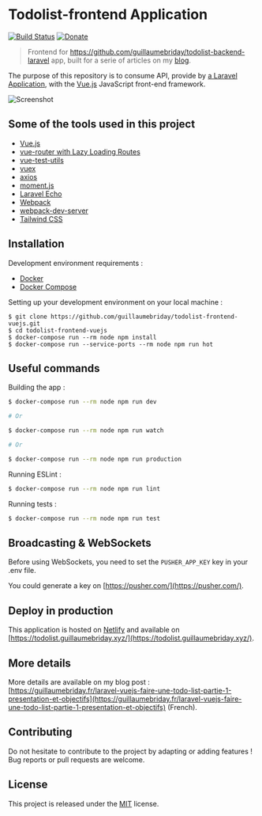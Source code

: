 # Todolist-frontend Application

[![Build Status](https://travis-ci.org/guillaumebriday/todolist-frontend-vuejs.svg?branch=master)](https://travis-ci.org/guillaumebriday/todolist-frontend-vuejs)
[![Donate](https://img.shields.io/badge/Donate-PayPal-green.svg)](https://www.paypal.me/guillaumebriday)

> Frontend for https://github.com/guillaumebriday/todolist-backend-laravel app, built for a serie of articles on my [blog](https://guillaumebriday.fr/).

The purpose of this repository is to consume API, provide by [a Laravel Application](https://github.com/guillaumebriday/todolist-backend-laravel), with the [Vue.js](https://vuejs.org) JavaScript front-end framework.

![Screenshot](https://raw.githubusercontent.com/guillaumebriday/todolist-frontend-vuejs/master/screenshot.png)

## Some of the tools used in this project

- [Vue.js](https://vuejs.org)
- [vue-router with Lazy Loading Routes](https://router.vuejs.org/en/)
- [vue-test-utils](https://github.com/vuejs/vue-test-utils)
- [vuex](https://github.com/vuejs/vuex)
- [axios](https://github.com/axios/axios)
- [moment.js](https://github.com/moment/moment/)
- [Laravel Echo](https://github.com/laravel/echo)
- [Webpack](https://webpack.js.org/)
- [webpack-dev-server](https://github.com/webpack/webpack-dev-server)
- [Tailwind CSS](https://github.com/tailwindcss/tailwindcss)

## Installation

Development environment requirements :
- [Docker](https://www.docker.com)
- [Docker Compose](https://docs.docker.com/compose/install/)

Setting up your development environment on your local machine :
```
$ git clone https://github.com/guillaumebriday/todolist-frontend-vuejs.git
$ cd todolist-frontend-vuejs
$ docker-compose run --rm node npm install
$ docker-compose run --service-ports --rm node npm run hot
```

## Useful commands
Building the app :
```bash
$ docker-compose run --rm node npm run dev

# Or

$ docker-compose run --rm node npm run watch

# Or

$ docker-compose run --rm node npm run production
```

Running ESLint :
```bash
$ docker-compose run --rm node npm run lint
```

Running tests :
```bash
$ docker-compose run --rm node npm run test
```

## Broadcasting & WebSockets

Before using WebSockets, you need to set the ```PUSHER_APP_KEY``` key in your .env file.

You could generate a key on [https://pusher.com/](https://pusher.com/).

## Deploy in production

This application is hosted on [Netlify](https://www.netlify.com/) and available on [https://todolist.guillaumebriday.xyz/](https://todolist.guillaumebriday.xyz/).

## More details

More details are available on my blog post : [https://guillaumebriday.fr/laravel-vuejs-faire-une-todo-list-partie-1-presentation-et-objectifs](https://guillaumebriday.fr/laravel-vuejs-faire-une-todo-list-partie-1-presentation-et-objectifs) (French).

## Contributing

Do not hesitate to contribute to the project by adapting or adding features ! Bug reports or pull requests are welcome.

## License

This project is released under the [MIT](http://opensource.org/licenses/MIT) license.
